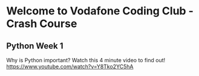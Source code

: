 # Welcome to Vodafone Coding Club - Crash Course
## Python Week 1
Why is Python important? Watch this 4 minute video to find out! https://www.youtube.com/watch?v=Y8Tko2YC5hA